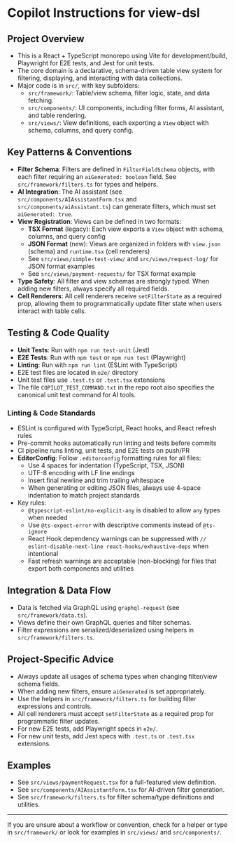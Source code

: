 # Copilot Instructions for view-dsl

## Project Overview
- This is a React + TypeScript monorepo using Vite for development/build, Playwright for E2E tests, and Jest for unit tests.
- The core domain is a declarative, schema-driven table view system for filtering, displaying, and interacting with data collections.
- Major code is in `src/`, with key subfolders:
  - `src/framework/`: Table/view schema, filter logic, state, and data fetching.
  - `src/components/`: UI components, including filter forms, AI assistant, and table rendering.
  - `src/views/`: View definitions, each exporting a `View` object with schema, columns, and query config.

## Key Patterns & Conventions
- **Filter Schema**: Filters are defined in `FilterFieldSchema` objects, with each filter requiring an `aiGenerated: boolean` field. See `src/framework/filters.ts` for types and helpers.
- **AI Integration**: The AI assistant (see `src/components/AIAssistantForm.tsx` and `src/components/aiAssistant.ts`) can generate filters, which must set `aiGenerated: true`.
- **View Registration**: Views can be defined in two formats:
  - **TSX Format** (legacy): Each view exports a `View` object with schema, columns, and query config
  - **JSON Format** (new): Views are organized in folders with `view.json` (schema) and `runtime.tsx` (cell renderers)
  - See `src/views/simple-test-view/` and `src/views/request-log/` for JSON format examples
  - See `src/views/payment-requests/` for TSX format example
- **Type Safety**: All filter and view schemas are strongly typed. When adding new filters, always specify all required fields.
- **Cell Renderers**: All cell renderers receive `setFilterState` as a required prop, allowing them to programmatically update filter state when users interact with table cells.

## Testing & Code Quality
- **Unit Tests**: Run with `npm run test-unit` (Jest)
- **E2E Tests**: Run with `npm test` or `npm run test` (Playwright)
- **Linting**: Run with `npm run lint` (ESLint with TypeScript)
- E2E test files are located in `e2e/` directory
- Unit test files use `.test.ts` or `.test.tsx` extensions
- The file `COPILOT_TEST_COMMAND.txt` in the repo root also specifies the canonical unit test command for AI tools.

### Linting & Code Standards
- ESLint is configured with TypeScript, React hooks, and React refresh rules
- Pre-commit hooks automatically run linting and tests before commits
- CI pipeline runs linting, unit tests, and E2E tests on push/PR
- **EditorConfig**: Follow `.editorconfig` formatting rules for all files:
  - Use 4 spaces for indentation (TypeScript, TSX, JSON)
  - UTF-8 encoding with LF line endings
  - Insert final newline and trim trailing whitespace
  - When generating or editing JSON files, always use 4-space indentation to match project standards
- Key rules:
  - `@typescript-eslint/no-explicit-any` is disabled to allow `any` types when needed
  - Use `@ts-expect-error` with descriptive comments instead of `@ts-ignore`
  - React Hook dependency warnings can be suppressed with `// eslint-disable-next-line react-hooks/exhaustive-deps` when intentional
  - Fast refresh warnings are acceptable (non-blocking) for files that export both components and utilities

## Integration & Data Flow
- Data is fetched via GraphQL using `graphql-request` (see `src/framework/data.ts`).
- Views define their own GraphQL queries and filter schemas.
- Filter expressions are serialized/deserialized using helpers in `src/framework/filters.ts`.

## Project-Specific Advice
- Always update all usages of schema types when changing filter/view schema fields.
- When adding new filters, ensure `aiGenerated` is set appropriately.
- Use the helpers in `src/framework/filters.ts` for building filter expressions and controls.
- All cell renderers must accept `setFilterState` as a required prop for programmatic filter updates.
- For new E2E tests, add Playwright specs in `e2e/`.
- For new unit tests, add Jest specs with `.test.ts` or `.test.tsx` extensions.

## Examples
- See `src/views/paymentRequest.tsx` for a full-featured view definition.
- See `src/components/AIAssistantForm.tsx` for AI-driven filter generation.
- See `src/framework/filters.ts` for filter schema/type definitions and utilities.

---
If you are unsure about a workflow or convention, check for a helper or type in `src/framework/` or look for examples in `src/views/` and `src/components/`.

